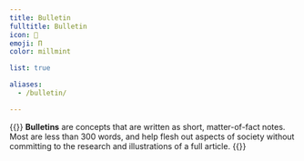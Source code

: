 ```yaml
---
title: Bulletin
fulltitle: Bulletin
icon: 🧾
emoji: Π
color: millmint

list: true

aliases:
  - /bulletin/

---
```

{{<note panel >}}
**Bulletins** are concepts that are written as short, matter-of-fact notes. Most are less than 300 words, and help flesh out aspects of society without committing to the research and illustrations of a full article.
{{</note>}}